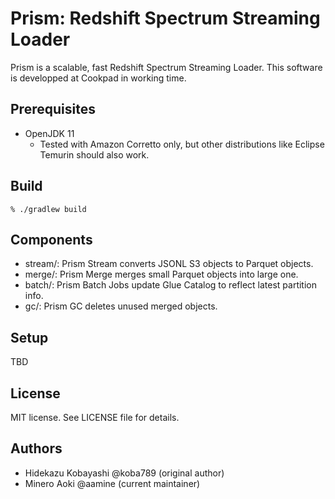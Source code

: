 # Prism: Redshift Spectrum Streaming Loader

Prism is a scalable, fast Redshift Spectrum Streaming Loader.
This software is developped at Cookpad in working time.

## Prerequisites
- OpenJDK 11
    - Tested with Amazon Corretto only, but other distributions like Eclipse Temurin should also work.

## Build
```
% ./gradlew build
```

## Components
- stream/: Prism Stream converts JSONL S3 objects to Parquet objects.
- merge/: Prism Merge merges small Parquet objects into large one.
- batch/: Prism Batch Jobs update Glue Catalog to reflect latest partition info.
- gc/: Prism GC deletes unused merged objects.

## Setup
TBD

## License
MIT license.  See LICENSE file for details.

## Authors
- Hidekazu Kobayashi @koba789 (original author)
- Minero Aoki @aamine (current maintainer)
